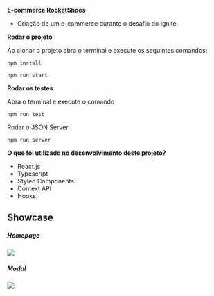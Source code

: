 
**E-commerce RocketShoes**
- Criação de um e-commerce durante o desafio do Ignite.

**Rodar o projeto**

Ao clonar o projeto abra o terminal e execute os seguintes comandos:

`npm install`

`npm run start`

**Rodar os testes**

Abra o terminal e execute o comando

`npm run test`

Rodar o JSON Server

`npm run server`

**O que foi utilizado no desenvolvimento deste projeto?**

- React.js
- Typescript
- Styled Components
- Context API
- Hooks
 
## Showcase

##### Homepage

<img align="center"  src="src/assets/ecommerce-1.PNG" />

##### Modal
<img align="center" src="src/assets/ecommerce-2.PNG" />
